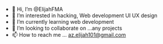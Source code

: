 - 👋 Hi, I’m @ElijahFMA
- 👀 I’m interested in hacking, Web development UI UX design 
- 🌱 I’m currently learning web development 
- 💞️ I’m looking to collaborate on ...any projects 
- 📫 How to reach me ... az.elijah101@gmail.com

<!---
ElijahFMA/ElijahFMA is a ✨ special ✨ repository because its `README.md` (this file) appears on your GitHub profile.
You can click the Preview link to take a look at your changes.
--->
